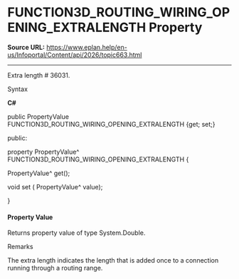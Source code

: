 # FUNCTION3D_ROUTING_WIRING_OPENING_EXTRALENGTH Property

**Source URL:** https://www.eplan.help/en-us/Infoportal/Content/api/2026/topic663.html

---

Extra length # 36031.

Syntax

**C#**



public PropertyValue FUNCTION3D_ROUTING_WIRING_OPENING_EXTRALENGTH {get; set;}

public:

property PropertyValue^ FUNCTION3D_ROUTING_WIRING_OPENING_EXTRALENGTH {

   PropertyValue^ get();

   void set (    PropertyValue^ value);

}


#### Property Value

Returns property value of type System.Double.

Remarks

The extra length indicates the length that is added once to a connection running through a routing range.
